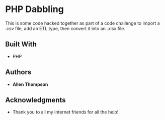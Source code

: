 # PHP Dabbling
This is some code hacked together as part of a code challenge to import a .csv file, add an ETL type, then convert it into an .xlsx file.

## Built With
* PHP

## Authors
* **Allen Thompson**

## Acknowledgments
* Thank you to all my internet friends for all the help!
